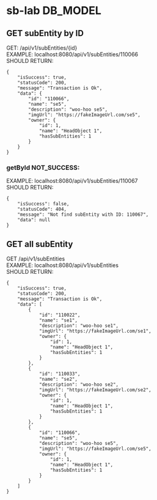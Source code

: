 # sb-lab DB_MODEL

## GET subEntity by ID
GET: /api/v1/subEntities/{id}  </br>
EXAMPLE: localhost:8080/api/v1/subEntities/110066 </br>
SHOULD RETURN:
```
{
    "isSuccess": true,
    "statusCode": 200,
    "message": "Transaction is Ok",
    "data": {
        "id": "110066",
        "name": "se5",
        "description": "woo-hoo se5",
        "imgUrl": "https://fakeImageUrl.com/se5",
        "owner": {
            "id": 1,
            "name": "HeadObject 1",
            "hasSubEntities": 1
        }
    }
}
```

### getById NOT_SUCCESS: </br>
EXAMPLE: localhost:8080/api/v1/subEntities/110067 </br>
SHOULD RETURN:
```
{
    "isSuccess": false,
    "statusCode": 404,
    "message": "Not find subEntity with ID: 110067",
    "data": null
}
```


## GET all subEntity
GET /api/v1/subEntities </br>
EXAMPLE: localhost:8080/api/v1/subEntities </br>
SHOULD RETURN:
```
{
    "isSuccess": true,
    "statusCode": 200,
    "message": "Transaction is Ok",
    "data": [
        {
            "id": "110022",
            "name": "se1",
            "description": "woo-hoo se1",
            "imgUrl": "https://fakeImageUrl.com/se1",
            "owner": {
                "id": 1,
                "name": "HeadObject 1",
                "hasSubEntities": 1
            }
        },
        {
            "id": "110033",
            "name": "se2",
            "description": "woo-hoo se2",
            "imgUrl": "https://fakeImageUrl.com/se2",
            "owner": {
                "id": 1,
                "name": "HeadObject 1",
                "hasSubEntities": 1
            }
        },
        {
            "id": "110066",
            "name": "se5",
            "description": "woo-hoo se5",
            "imgUrl": "https://fakeImageUrl.com/se5",
            "owner": {
                "id": 1,
                "name": "HeadObject 1",
                "hasSubEntities": 1
            }
        }
    ]
}
```
